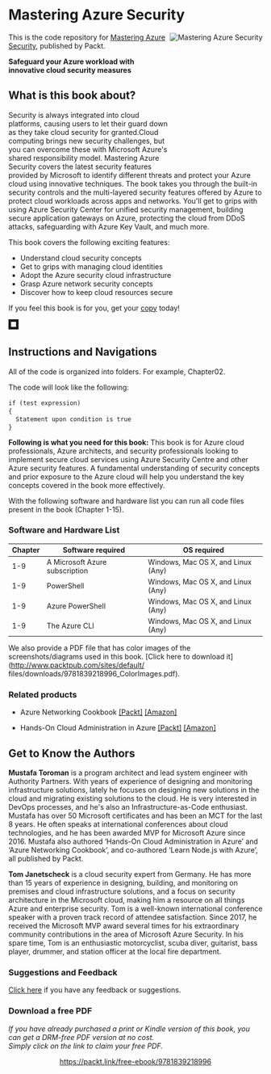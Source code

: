 # Mastering Azure Security

<a href="https://www.packtpub.com/security/mastering-azure-security?utm_source=github&utm_medium=repository&utm_campaign=9781839218996"><img src="https://www.packtpub.com/media/catalog/product/cache/bf3310292d6e1b4ca15aeea773aca35e/9/7/9781839218996-originalv1_2.jpg" alt="Mastering Azure Security" height="256px" align="right"></a>

This is the code repository for [Mastering Azure Security](https://www.packtpub.com/security/mastering-azure-security?utm_source=github&utm_medium=repository&utm_campaign=9781839218996), published by Packt.

**Safeguard your Azure workload with innovative cloud security measures**

## What is this book about?
Security is always integrated into cloud platforms, causing users to let their guard down as they take cloud security for granted.Cloud computing brings new security challenges, but you can overcome these with Microsoft Azure's shared responsibility model. Mastering Azure Security covers the latest security features provided by Microsoft to identify different threats and protect your Azure cloud using innovative techniques. The book takes you through the built-in security controls and the multi-layered security features offered by Azure to protect cloud workloads across apps and networks. You'll get to grips with using Azure Security Center for unified security management, building secure application gateways on Azure, protecting the cloud from DDoS attacks, safeguarding with Azure Key Vault, and much more.

This book covers the following exciting features: 
* Understand cloud security concepts
* Get to grips with managing cloud identities
* Adopt the Azure security cloud infrastructure
* Grasp Azure network security concepts
* Discover how to keep cloud resources secure

If you feel this book is for you, get your [copy](https://www.amazon.com/dp/1839218991) today!

<a href="https://www.packtpub.com/?utm_source=github&utm_medium=banner&utm_campaign=GitHubBanner"><img src="https://raw.githubusercontent.com/PacktPublishing/GitHub/master/GitHub.png" alt="https://www.packtpub.com/" border="5" /></a>

## Instructions and Navigations
All of the code is organized into folders. For example, Chapter02.

The code will look like the following:
```
if (test expression)
{
  Statement upon condition is true
}
```

**Following is what you need for this book:**
This book is for Azure cloud professionals, Azure architects, and security professionals looking to implement secure cloud services using Azure Security Centre and other Azure security features. A fundamental understanding of security concepts and prior exposure to the Azure cloud will help you understand the key concepts covered in the book more effectively.

With the following software and hardware list you can run all code files present in the book (Chapter 1-15).

### Software and Hardware List

| Chapter  | Software required                   | OS required                        |
| -------- | ------------------------------------| -----------------------------------|
| 1-9      | A Microsoft Azure subscription      | Windows, Mac OS X, and Linux (Any) |
| 1-9      | PowerShell                          | Windows, Mac OS X, and Linux (Any) |
| 1-9      | Azure PowerShell                    | Windows, Mac OS X, and Linux (Any) |
| 1-9      | The Azure CLI                       | Windows, Mac OS X, and Linux (Any) |


We also provide a PDF file that has color images of the screenshots/diagrams used in this book. [Click here to download it](http://www.packtpub.com/sites/default/
files/downloads/9781839218996_ColorImages.pdf).

### Related products <Other books you may enjoy>
* Azure Networking Cookbook [[Packt]](https://www.packtpub.com/virtualization-and-cloud/azure-networking-cookbook?utm_source=github&utm_medium=repository&utm_campaign=9781789800227) [[Amazon]](https://www.amazon.com/dp/1789800226)

* Hands-On Cloud Administration in Azure [[Packt]](https://www.packtpub.com/virtualization-and-cloud/hands-cloud-administration-azure?utm_source=github&utm_medium=repository&utm_campaign=9781789134964) [[Amazon]](https://www.amazon.com/dp/178913496X)

## Get to Know the Authors

**Mustafa Toroman** is a program architect and lead system engineer with Authority Partners. With years of experience of designing and monitoring infrastructure solutions, lately he focuses on designing new solutions in the cloud and migrating existing solutions to the cloud. He is very interested in DevOps processes, and he's also an Infrastructure-as-Code enthusiast. Mustafa has over 50 Microsoft certificates and has been an MCT for the last 8 years. He often speaks at international conferences about cloud technologies, and he has been awarded MVP for Microsoft Azure since 2016. Mustafa also authored ‘Hands-On Cloud Administration in Azure’ and ‘Azure Networking Cookbook’, and co-authored ‘Learn Node.js with Azure’, all published by Packt.

**Tom Janetscheck** is a cloud security expert from Germany. He has more than 15 years of experience in designing, building, and monitoring on premises and cloud infrastructure solutions, and a focus on security architecture in the Microsoft cloud, making him a resource on all things Azure and enterprise security. Tom is a well-known international conference speaker with a proven track record of attendee satisfaction. Since 2017, he received the Microsoft MVP award several times for his extraordinary community contributions in the area of Microsoft Azure Security. In his spare time, Tom is an enthusiastic motorcyclist, scuba diver, guitarist, bass player, drummer, and station officer at the local fire department.


### Suggestions and Feedback
[Click here](https://docs.google.com/forms/d/e/1FAIpQLSdy7dATC6QmEL81FIUuymZ0Wy9vH1jHkvpY57OiMeKGqib_Ow/viewform) if you have any feedback or suggestions.
### Download a free PDF

 <i>If you have already purchased a print or Kindle version of this book, you can get a DRM-free PDF version at no cost.<br>Simply click on the link to claim your free PDF.</i>
<p align="center"> <a href="https://packt.link/free-ebook/9781839218996">https://packt.link/free-ebook/9781839218996 </a> </p>